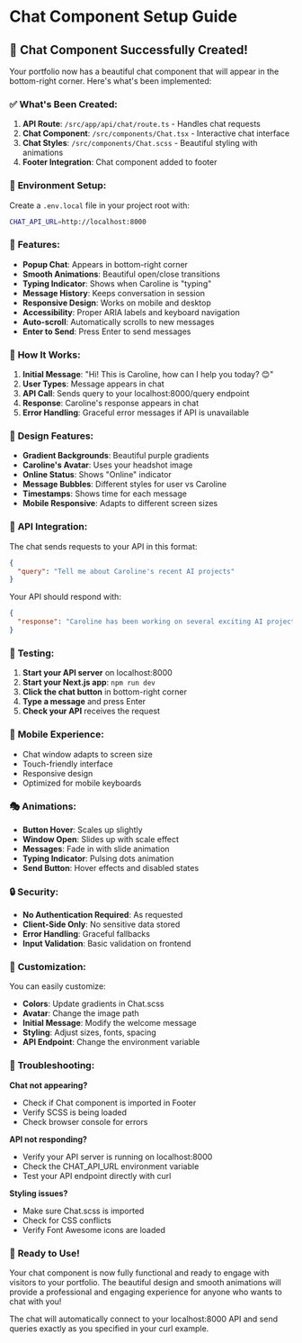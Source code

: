 # Chat Component Setup Guide

## 🚀 **Chat Component Successfully Created!**

Your portfolio now has a beautiful chat component that will appear in the bottom-right corner. Here's what's been implemented:

### ✅ **What's Been Created:**

1. **API Route**: `/src/app/api/chat/route.ts` - Handles chat requests
2. **Chat Component**: `/src/components/Chat.tsx` - Interactive chat interface
3. **Chat Styles**: `/src/components/Chat.scss` - Beautiful styling with animations
4. **Footer Integration**: Chat component added to footer

### 🔧 **Environment Setup:**

Create a `.env.local` file in your project root with:

```bash
CHAT_API_URL=http://localhost:8000
```

### 🎯 **Features:**

- **Popup Chat**: Appears in bottom-right corner
- **Smooth Animations**: Beautiful open/close transitions
- **Typing Indicator**: Shows when Caroline is "typing"
- **Message History**: Keeps conversation in session
- **Responsive Design**: Works on mobile and desktop
- **Accessibility**: Proper ARIA labels and keyboard navigation
- **Auto-scroll**: Automatically scrolls to new messages
- **Enter to Send**: Press Enter to send messages

### 💬 **How It Works:**

1. **Initial Message**: "Hi! This is Caroline, how can I help you today? 😊"
2. **User Types**: Message appears in chat
3. **API Call**: Sends query to your localhost:8000/query endpoint
4. **Response**: Caroline's response appears in chat
5. **Error Handling**: Graceful error messages if API is unavailable

### 🎨 **Design Features:**

- **Gradient Backgrounds**: Beautiful purple gradients
- **Caroline's Avatar**: Uses your headshot image
- **Online Status**: Shows "Online" indicator
- **Message Bubbles**: Different styles for user vs Caroline
- **Timestamps**: Shows time for each message
- **Mobile Responsive**: Adapts to different screen sizes

### 🔌 **API Integration:**

The chat sends requests to your API in this format:

```json
{
  "query": "Tell me about Caroline's recent AI projects"
}
```

Your API should respond with:

```json
{
  "response": "Caroline has been working on several exciting AI projects..."
}
```

### 🚀 **Testing:**

1. **Start your API server** on localhost:8000
2. **Start your Next.js app**: `npm run dev`
3. **Click the chat button** in bottom-right corner
4. **Type a message** and press Enter
5. **Check your API** receives the request

### 📱 **Mobile Experience:**

- Chat window adapts to screen size
- Touch-friendly interface
- Responsive design
- Optimized for mobile keyboards

### 🎭 **Animations:**

- **Button Hover**: Scales up slightly
- **Window Open**: Slides up with scale effect
- **Messages**: Fade in with slide animation
- **Typing Indicator**: Pulsing dots animation
- **Send Button**: Hover effects and disabled states

### 🔒 **Security:**

- **No Authentication Required**: As requested
- **Client-Side Only**: No sensitive data stored
- **Error Handling**: Graceful fallbacks
- **Input Validation**: Basic validation on frontend

### 🎯 **Customization:**

You can easily customize:

- **Colors**: Update gradients in Chat.scss
- **Avatar**: Change the image path
- **Initial Message**: Modify the welcome message
- **Styling**: Adjust sizes, fonts, spacing
- **API Endpoint**: Change the environment variable

### 🐛 **Troubleshooting:**

**Chat not appearing?**
- Check if Chat component is imported in Footer
- Verify SCSS is being loaded
- Check browser console for errors

**API not responding?**
- Verify your API server is running on localhost:8000
- Check the CHAT_API_URL environment variable
- Test your API endpoint directly with curl

**Styling issues?**
- Make sure Chat.scss is imported
- Check for CSS conflicts
- Verify Font Awesome icons are loaded

### 🎉 **Ready to Use!**

Your chat component is now fully functional and ready to engage with visitors to your portfolio. The beautiful design and smooth animations will provide a professional and engaging experience for anyone who wants to chat with you!

The chat will automatically connect to your localhost:8000 API and send queries exactly as you specified in your curl example.
